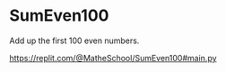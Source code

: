 # SumEven100
Add up the first 100 even numbers.

https://replit.com/@MatheSchool/SumEven100#main.py
